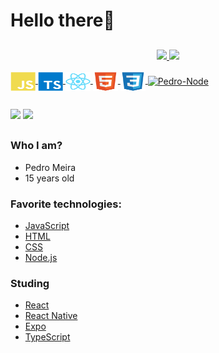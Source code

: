# Hello there👋

##

<div align="center">
  <a href="https://github.com/rafaballerini">
  <img height="180em" src="https://github-readme-stats.vercel.app/api?username=PeterGamer8K&show_icons=true&theme=dark&include_all_commits=true&count_private=true"/>
  <img height="180em" src="https://github-readme-stats.vercel.app/api/top-langs/?username=PeterGamer8K&layout=compact&langs_count=7&theme=dark"/>
</div>
<div style="display: inline_block"><br>
  <img align="center" alt="Pedro-Js" height="30" width="40" src="https://raw.githubusercontent.com/devicons/devicon/master/icons/javascript/javascript-plain.svg">
  <img align="center" alt="Pedro-Ts" height="30" width="40" src="https://raw.githubusercontent.com/devicons/devicon/master/icons/typescript/typescript-plain.svg">
  <img align="center" alt="Pedro-React" height="30" width="40" src="https://raw.githubusercontent.com/devicons/devicon/master/icons/react/react-original.svg">
  <img align="center" alt="Pedro-HTML" height="30" width="40" src="https://raw.githubusercontent.com/devicons/devicon/master/icons/html5/html5-original.svg">
  <img align="center" alt="Pedro-CSS" height="30" width="40" src="https://raw.githubusercontent.com/devicons/devicon/master/icons/css3/css3-original.svg" />   
<img align="center" alt="Pedro-Node" height="30" width="40" src="https://cdn.jsdelivr.net/gh/devicons/devicon/icons/nodejs/nodejs-original.svg" 
          
  
</div>
  
##  

  <div> 
  
  <a href="https://instagram.com/pedromeira220" target="_blank"><img src="https://img.shields.io/badge/-Instagram-%23E4405F?style=for-the-badge&logo=instagram&logoColor=white" target="_blank"></a>
  <a href="https://www.linkedin.com/in/pedro-meira220/" target="_blank"><img src="https://img.shields.io/badge/-LinkedIn-%230077B5?style=for-the-badge&logo=linkedin&logoColor=white" target="_blank"></a> 
 
  
</div>
  
##
### Who I am?
- Pedro Meira 
- 15 years old

### Favorite technologies:
- [JavaScript](https://developer.mozilla.org/en/docs/Web/JavaScript)
- [HTML](https://developer.mozilla.org/en/docs/Web/HTML)
- [CSS](https://developer.mozilla.org/en/docs/Web/CSS)
- [Node.js](https://nodejs.org/en/)







### Studing

- [React](https://reactjs.org)
- [React Native](https://reactnative.dev/)
- [Expo](https://expo.io/)
- [TypeScript](https://reactjs.org)

<!--
**PeterGamer8K/PeterGamer8K** is a ✨ _special_ ✨ repository because its `README.md` (this file) appears on your GitHub profile.

Here are some ideas to get you started:

- 🔭 I’m currently working on ...
- 🌱 I’m currently learning ...
- 👯 I’m looking to collaborate on ...
- 🤔 I’m looking for help with ...
- 💬 Ask me about ...
- 📫 How to reach me: ...
- 😄 Pronouns: ...
- ⚡ Fun fact: ...
-->
